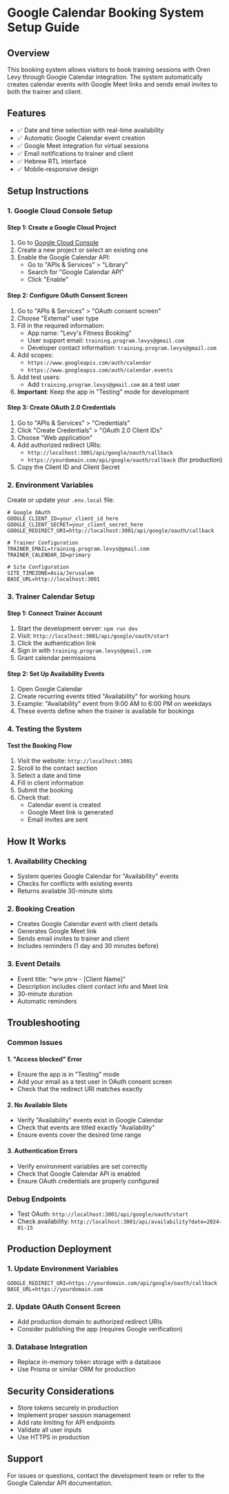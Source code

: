 # Google Calendar Booking System Setup Guide

## Overview
This booking system allows visitors to book training sessions with Oren Levy through Google Calendar integration. The system automatically creates calendar events with Google Meet links and sends email invites to both the trainer and client.

## Features
- ✅ Date and time selection with real-time availability
- ✅ Automatic Google Calendar event creation
- ✅ Google Meet integration for virtual sessions
- ✅ Email notifications to trainer and client
- ✅ Hebrew RTL interface
- ✅ Mobile-responsive design

## Setup Instructions

### 1. Google Cloud Console Setup

#### Step 1: Create a Google Cloud Project
1. Go to [Google Cloud Console](https://console.cloud.google.com/)
2. Create a new project or select an existing one
3. Enable the Google Calendar API:
   - Go to "APIs & Services" > "Library"
   - Search for "Google Calendar API"
   - Click "Enable"

#### Step 2: Configure OAuth Consent Screen
1. Go to "APIs & Services" > "OAuth consent screen"
2. Choose "External" user type
3. Fill in the required information:
   - App name: "Levy's Fitness Booking"
   - User support email: `training.program.levys@gmail.com`
   - Developer contact information: `training.program.levys@gmail.com`
4. Add scopes:
   - `https://www.googleapis.com/auth/calendar`
   - `https://www.googleapis.com/auth/calendar.events`
5. Add test users:
   - Add `training.program.levys@gmail.com` as a test user
6. **Important**: Keep the app in "Testing" mode for development

#### Step 3: Create OAuth 2.0 Credentials
1. Go to "APIs & Services" > "Credentials"
2. Click "Create Credentials" > "OAuth 2.0 Client IDs"
3. Choose "Web application"
4. Add authorized redirect URIs:
   - `http://localhost:3001/api/google/oauth/callback`
   - `https://yourdomain.com/api/google/oauth/callback` (for production)
5. Copy the Client ID and Client Secret

### 2. Environment Variables

Create or update your `.env.local` file:

```env
# Google OAuth
GOOGLE_CLIENT_ID=your_client_id_here
GOOGLE_CLIENT_SECRET=your_client_secret_here
GOOGLE_REDIRECT_URI=http://localhost:3001/api/google/oauth/callback

# Trainer Configuration
TRAINER_EMAIL=training.program.levys@gmail.com
TRAINER_CALENDAR_ID=primary

# Site Configuration
SITE_TIMEZONE=Asia/Jerusalem
BASE_URL=http://localhost:3001
```

### 3. Trainer Calendar Setup

#### Step 1: Connect Trainer Account
1. Start the development server: `npm run dev`
2. Visit: `http://localhost:3001/api/google/oauth/start`
3. Click the authentication link
4. Sign in with `training.program.levys@gmail.com`
5. Grant calendar permissions

#### Step 2: Set Up Availability Events
1. Open Google Calendar
2. Create recurring events titled "Availability" for working hours
3. Example: "Availability" event from 9:00 AM to 6:00 PM on weekdays
4. These events define when the trainer is available for bookings

### 4. Testing the System

#### Test the Booking Flow
1. Visit the website: `http://localhost:3001`
2. Scroll to the contact section
3. Select a date and time
4. Fill in client information
5. Submit the booking
6. Check that:
   - Calendar event is created
   - Google Meet link is generated
   - Email invites are sent

## How It Works

### 1. Availability Checking
- System queries Google Calendar for "Availability" events
- Checks for conflicts with existing events
- Returns available 30-minute slots

### 2. Booking Creation
- Creates Google Calendar event with client details
- Generates Google Meet link
- Sends email invites to trainer and client
- Includes reminders (1 day and 30 minutes before)

### 3. Event Details
- Event title: "אימון אישי - [Client Name]"
- Description includes client contact info and Meet link
- 30-minute duration
- Automatic reminders

## Troubleshooting

### Common Issues

#### 1. "Access blocked" Error
- Ensure the app is in "Testing" mode
- Add your email as a test user in OAuth consent screen
- Check that the redirect URI matches exactly

#### 2. No Available Slots
- Verify "Availability" events exist in Google Calendar
- Check that events are titled exactly "Availability"
- Ensure events cover the desired time range

#### 3. Authentication Errors
- Verify environment variables are set correctly
- Check that Google Calendar API is enabled
- Ensure OAuth credentials are properly configured

### Debug Endpoints

- Test OAuth: `http://localhost:3001/api/google/oauth/start`
- Check availability: `http://localhost:3001/api/availability?date=2024-01-15`

## Production Deployment

### 1. Update Environment Variables
```env
GOOGLE_REDIRECT_URI=https://yourdomain.com/api/google/oauth/callback
BASE_URL=https://yourdomain.com
```

### 2. Update OAuth Consent Screen
- Add production domain to authorized redirect URIs
- Consider publishing the app (requires Google verification)

### 3. Database Integration
- Replace in-memory token storage with a database
- Use Prisma or similar ORM for production

## Security Considerations

- Store tokens securely in production
- Implement proper session management
- Add rate limiting for API endpoints
- Validate all user inputs
- Use HTTPS in production

## Support

For issues or questions, contact the development team or refer to the Google Calendar API documentation.
